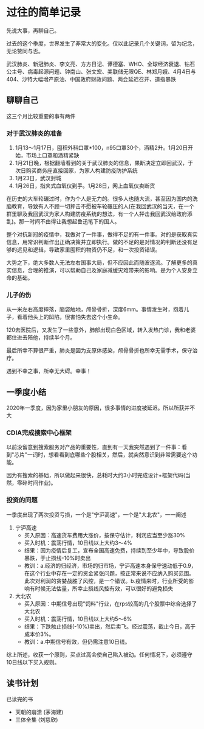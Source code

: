 # 过往的简单记录

先说大事，再聊自己。

过去的这个季度，世界发生了非常大的变化。仅以此记录几个关键词，留为纪念，无论赞同与否。

武汉肺炎、新冠肺炎、李文亮、方方日记、谭德塞、WHO、全球经济衰退、钻石公主号、病毒起源问题、钟南山、张文宏、美联储无限QE、林郑月娥、4月4日与404、沙特大幅增产原油、中国政府财政问题、两会延迟召开、道指暴跌

## 聊聊自己

这三个月比较重要的事有两件

### 对于武汉肺炎的准备

1. 1月13～1月17日，囤积外科口罩*100，n95口罩30个，酒精2升。1月20日开始，市场上口罩和酒精紧缺
2. 1月21日晚，根据翻墙看到的关于武汉肺炎的信息，果断决定立即回武汉，于次日购买商务座直接回家，为家人构建防疫防护系统
3. 1月23日，武汉封城
4. 1月26日，指夹式血氧仪到手。1月28日，网上血氧仪卖断货

在历史的大车轮碾过时，作为个人是无力的。很多人也随大流，甚至因为国内的洗脑教育，导致有人不顾一切抨击不愿被车轮碾压的人(在我回武汉的当天，在一个群里聊及我回武汉为家人构建防疫系统的想法，有一个人抨击我回武汉给政府添乱)。那一时间不由得让我想起鲁迅笔下的国人。

整个对抗新冠的疫情中，我做对了一件事，做得不足的有一件事。对的是获取真实信息，用常识判断作出正确决策并立即执行。做的不足的是对情况的判断还没有足够的远见和逻辑，导致家里囤积的物资仍不足，和一次投资错误。

大势之下，绝大多数人无法左右国事大局，但不应因此而随波逐流。了解更多的真实信息，合理的推演，可以帮助自己及家庭减缓灾难带来的影响。是为个人安身立命的基础。

### 儿子的伤

从一米左右高度摔落，脑袋触地，颅骨骨折，深度6mm。事情发生时，抱着儿子，看着他头上的凹陷，很害怕失去这个小生命。

120去医院后，又发生了一些意外，肺部出现白色区域，转入发热门诊，我和老婆都住进去陪他，持续半个月。

最后所幸不算很严重，肺炎是因为支原体感染，颅骨骨折也所幸无需手术，保守治疗。

遇到不幸之事，所幸无大碍。幸事！

## 一季度小结

2020年一季度，因为家里小朋友的原因，很多事情的进度被延迟。所以所获并不大

### CDIA完成搜索中心框架

以前没留意到搜索服务对产品的重要性，直到有一天我突然遇到了一件事：看到"芯片"一词时，想看看到底哪些个股相关，然后，就突然意识到非常需要这个功能。

因为有搜索的基础，所以做起来很快，总耗时大约3小时完成设计+框架代码(当然，零碎时间作业)。

### 投资的问题

一季度出现了两次投资亏损，一个是"宁沪高速"，一个是"大北农"，一一阐述

1. 宁沪高速
    - 买入原因：高速货车费用大涨价，按保守估计，利润应当至少涨30%
    - 买入时机：震荡行情，10日线以上大约3～4%
    - 结果：因为疫情后复工，宣布全国高速免费，持续到至少年中，导致股价暴跌，于止损线-10%时卖出
    - 教训：a.经济的归经济，市场的归市场，宁沪高速本身保守速动低于0.9，在这个行业中存在一定的资金紧张问题，按正常来说不应纳入购买范围。此次对利润的贪婪战胜了风控，是一个错误。b.疫情来时，行业所受的影响有时候无法估量，所幸止损线风控有效，可以很好的避免损失
2. 大北农
    - 买入原因：中期信号出现"饲料"行业，在rps较高的几个股票中综合选择了大北农
    - 买入时机：震荡行情，10日线以上大约5～6%
    - 结果：下跌触止损线(-10%)卖出，然后卖飞。经过震荡，截止今日，高于成本价3%。
    - 教训：a.中期信号有效，但仍需注意10日线。

综上所述，收获一个原则，买点过高会使自己陷入被动。任何情况下，必须遵守10日线以下买入规则。

## 读书计划

已读完的书

- 天朝的崩溃 (茅海建)
- 三体全集 (刘慈欣)
